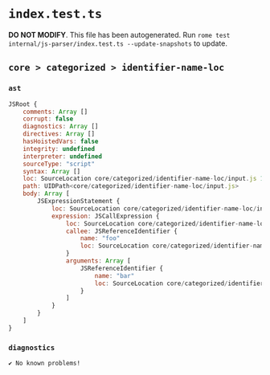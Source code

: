 # `index.test.ts`

**DO NOT MODIFY**. This file has been autogenerated. Run `rome test internal/js-parser/index.test.ts --update-snapshots` to update.

## `core > categorized > identifier-name-loc`

### `ast`

```javascript
JSRoot {
	comments: Array []
	corrupt: false
	diagnostics: Array []
	directives: Array []
	hasHoistedVars: false
	integrity: undefined
	interpreter: undefined
	sourceType: "script"
	syntax: Array []
	loc: SourceLocation core/categorized/identifier-name-loc/input.js 1:0-2:0
	path: UIDPath<core/categorized/identifier-name-loc/input.js>
	body: Array [
		JSExpressionStatement {
			loc: SourceLocation core/categorized/identifier-name-loc/input.js 1:0-1:9
			expression: JSCallExpression {
				loc: SourceLocation core/categorized/identifier-name-loc/input.js 1:0-1:8
				callee: JSReferenceIdentifier {
					name: "foo"
					loc: SourceLocation core/categorized/identifier-name-loc/input.js 1:0-1:3 (foo)
				}
				arguments: Array [
					JSReferenceIdentifier {
						name: "bar"
						loc: SourceLocation core/categorized/identifier-name-loc/input.js 1:4-1:7 (bar)
					}
				]
			}
		}
	]
}
```

### `diagnostics`

```
✔ No known problems!

```
